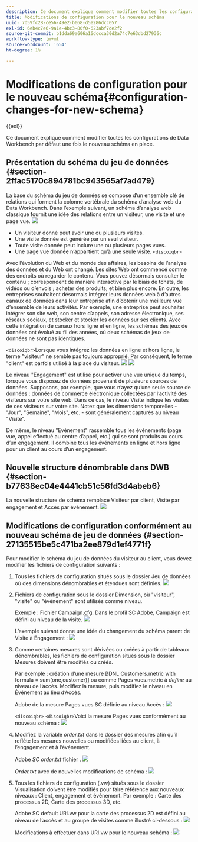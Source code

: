 ```yaml
---
description: Ce document explique comment modifier toutes les configurations de Data Workbench par défaut une fois le nouveau schéma en place.
title: Modifications de configuration pour le nouveau schéma
uuid: 7d59fc28-ce56-49e2-b068-d5e286dcc057
exl-id: 6eb4c7e6-9a1e-4bc3-80f0-623abf7de2f2
source-git-commit: b1dda69a606a16dccca30d2a74c7e63dbd27936c
workflow-type: tm+mt
source-wordcount: '654'
ht-degree: 1%

---
```


# Modifications de configuration pour le nouveau schéma{#configuration-changes-for-new-schema}

{{eol}}

Ce document explique comment modifier toutes les configurations de Data Workbench par défaut une fois le nouveau schéma en place.

## Présentation du schéma du jeu de données {#section-2ffac5170c894781bc943565af7ad479}

La base du schéma du jeu de données se compose d’un ensemble clé de relations qui forment la colonne vertébrale du schéma d’analyse web du Data Workbench. Dans l’exemple suivant, un schéma d’analyse web classique fournit une idée des relations entre un visiteur, une visite et une page vue. ![](assets/dwb_impl_schema_change1.png)

* Un visiteur donné peut avoir une ou plusieurs visites.
* Une visite donnée est générée par un seul visiteur.
* Toute visite donnée peut inclure une ou plusieurs pages vues.
* Une page vue donnée n’appartient qu’à une seule visite. `<discoiqbr>`

Avec l’évolution du Web et du monde des affaires, les besoins de l’analyse des données et du Web ont changé. Les sites Web ont commencé comme des endroits où regarder le contenu. Vous pouvez désormais consulter le contenu ; correspondent de manière interactive par le biais de tchats, de vidéos ou d’envois ; acheter des produits; et bien plus encore. En outre, les entreprises souhaitent désormais intégrer leurs données web à d’autres canaux de données dans leur entreprise afin d’obtenir une meilleure vue d’ensemble de leurs activités. Par exemple, une entreprise peut souhaiter intégrer son site web, son centre d’appels, son adresse électronique, ses réseaux sociaux, et stocker et stocker les données sur ses clients. Avec cette intégration de canaux hors ligne et en ligne, les schémas des jeux de données ont évolué au fil des années, où deux schémas de jeux de données ne sont pas identiques.

`<discoiqbr>`Lorsque vous intégrez les données en ligne et hors ligne, le terme &quot;visiteur&quot; ne semble pas toujours approprié. Par conséquent, le terme &quot;client&quot; est parfois utilisé à la place du visiteur. ![](assets/dwb_impl_schema_change2.png) ![](assets/dwb_impl_schema_change3.png)

Le niveau &quot;Engagement&quot; est utilisé pour activer une vue unique du temps, lorsque vous disposez de données provenant de plusieurs sources de données. Supposons, par exemple, que vous n’ayez qu’une seule source de données : données de commerce électronique collectées par l’activité des visiteurs sur votre site web. Dans ce cas, le niveau Visite indique les visites de ces visiteurs sur votre site. Notez que les dimensions temporelles - &quot;Jour&quot;, &quot;Semaine&quot;, &quot;Mois&quot;, etc. - sont généralement capturés au niveau &quot;Visite&quot;.

De même, le niveau &quot;Événement&quot; rassemble tous les événements (page vue, appel effectué au centre d’appel, etc.) qui se sont produits au cours d’un engagement. Il combine tous les événements en ligne et hors ligne pour un client au cours d’un engagement.

## Nouvelle structure dénombrable dans DWB {#section-b77638ec04e4441cb51c56fd3d4abeb6}

La nouvelle structure de schéma remplace Visiteur par client, Visite par engagement et Accès par événement. ![](assets/dwb_impl_schema_change4.png)

## Modifications de configuration conformément au nouveau schéma de jeu de données {#section-27135515be5c471ba2ee879d1ef4771f}

Pour modifier le schéma du jeu de données du visiteur au client, vous devez modifier les fichiers de configuration suivants :

1. Tous les fichiers de configuration situés sous le dossier Jeu de données où des dimensions dénombrables et étendues sont définies. ![](assets/dwb_impl_schema_change5.png)

1. Fichiers de configuration sous le dossier Dimension, où &quot;visiteur&quot;, &quot;visite&quot; ou &quot;événement&quot; sont utilisés comme niveau.

   Exemple : Fichier Campaign.cfg. Dans le profil SC Adobe, Campaign est défini au niveau de la visite. ![](assets/dwb_impl_schema_change6.png)

   L’exemple suivant donne une idée du changement du schéma parent de Visite à Engagement : ![](assets/dwb_impl_API10.png)

1. Comme certaines mesures sont dérivées ou créées à partir de tableaux dénombrables, les fichiers de configuration situés sous le dossier Mesures doivent être modifiés ou créés.

   Par exemple : création d’une mesure [!DNL Customers.metric with formula = sum(one,customer)] ou comme Pages vues.metric à *define* au niveau de l’accès. Modifiez la mesure, puis modifiez le niveau en Événement au lieu d’Accès.

   Adobe de la mesure Pages vues SC définie au niveau Accès : ![](assets/dwb_impl_API8.png)

   `<discoiqbr>` `<discoiqbr>`Voici la mesure Pages vues conformément au nouveau schéma : ![](assets/dwb_impl_API9.png)

1. Modifiez la variable *order.txt* dans le dossier des mesures afin qu’il reflète les mesures nouvelles ou modifiées liées au client, à l’engagement et à l’événement.

   Adobe *SC order.txt* fichier . ![](assets/dwb_impl_API11.png)

   *Order.txt* avec de nouvelles modifications de schéma : ![](assets/dwb_impl_API12.png)

1. Tous les fichiers de configuration (.vw) situés sous le dossier Visualisation doivent être modifiés pour faire référence aux nouveaux niveaux : Client, engagement et événement. Par exemple : Carte des processus 2D, Carte des processus 3D, etc.

   Adobe SC default URI.vw pour la carte des processus 2D est défini au niveau de l’accès et au groupe de visites comme illustré ci-dessous : ![](assets/dwb_impl_API14.png)

   Modifications à effectuer dans URI.vw pour le nouveau schéma : ![](assets/dwb_impl_API15.png)
